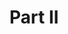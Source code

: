 # Part II #

<div class="flourish-embed flourish-chart" data-src="visualisation/7885881"><script src="https://public.flourish.studio/resources/embed.js"></script></div>
